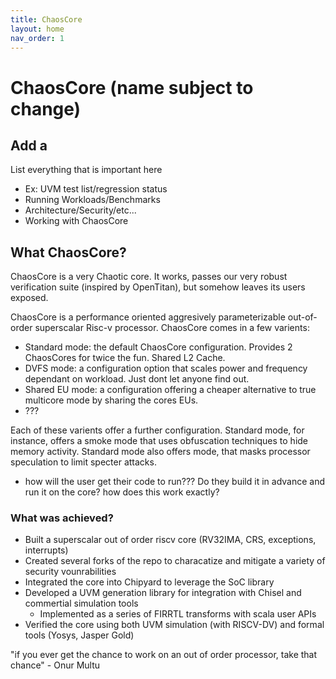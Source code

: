 ```yaml
---
title: ChaosCore
layout: home
nav_order: 1
---
```



# ChaosCore (name subject to change)



## Add a <HOME>
List everything that is important here
* Ex: UVM test list/regression status
* Running Workloads/Benchmarks
* Architecture/Security/etc...
* Working with ChaosCore


## What ChaosCore? 



ChaosCore is a very Chaotic core. It works, passes our very robust verification suite (inspired by OpenTitan), but somehow leaves its users exposed. 


ChaosCore is a performance oriented aggresively parameterizable out-of-order superscalar Risc-v processor. ChaosCore comes in a few varients:

* Standard mode: the default ChaosCore configuration. Provides 2 ChaosCores for twice the fun. Shared L2 Cache.
* DVFS mode: a configuration option that scales power and frequency dependant on workload. Just dont let anyone find out. 
* Shared EU mode: a configuration offering a cheaper alternative to true multicore mode by sharing the cores EUs. 
* ???

Each of these varients offer a further configuration. Standard mode, for instance, offers a smoke mode that uses obfuscation techniques to hide memory activity. Standard mode also offers <clever mode for non speculative> mode, that masks processor speculation to limit specter attacks. 


* how will the user get their code to run??? Do they build it in advance and run it on the core? how does this work exactly?



### What was achieved?

* Built a superscalar out of order riscv core (RV32IMA, CRS, exceptions, interrupts)
* Created several forks of the repo to characatize and mitigate a variety of security vounrabilities
* Integrated the core into Chipyard to leverage the SoC library
* Developed a UVM generation library for integration with Chisel and commertial simulation tools
    * Implemented as a series of FIRRTL transforms with scala user APIs
* Verified the core using both UVM simulation (with RISCV-DV) and formal tools (Yosys, Jasper Gold)












"if you ever get the chance to work on an out of order processor, take that chance" - Onur Multu